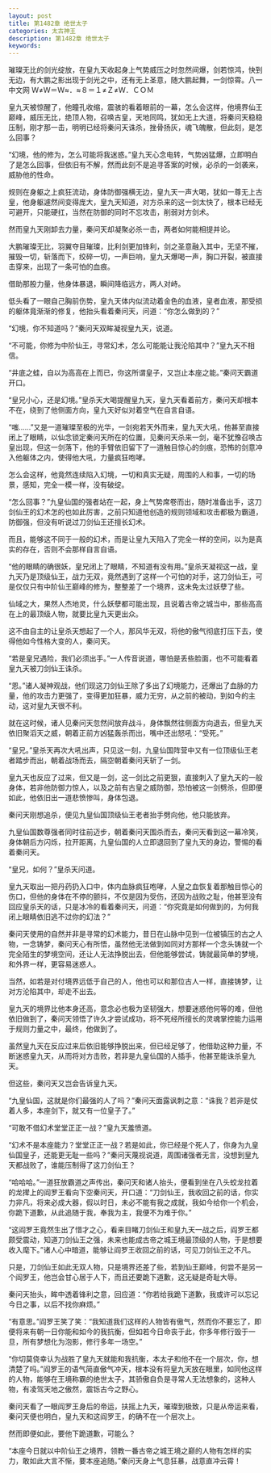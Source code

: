 ```yaml
---
layout: post
title: 第1482章 绝世太子
categories: 太古神王
description: 第1482章 绝世太子
keywords:
---
```


璀璨无比的剑光绽放，在皇九天收起身上气势威压之时忽然间爆，剑若惊鸿，快到无边，有大鹏之影出现于剑光之中，还有无上圣意，随大鹏起舞，一剑惊霄。八一中文网  Ｗ≠Ｗ＝Ｗ≈．≈８＝１≠Ｚ≠Ｗ．ＣＯＭ

皇九天被惊醒了，他瞳孔收缩，震骇的看着眼前的一幕，怎么会这样，他境界仙王巅峰，威压无比，绝顶人物，召唤古皇，天地同鸣，犹如无上大道，将秦问天稳稳压制，刚才那一击，明明已经将秦问天诛杀，挫骨扬灰，魂飞魄散，但此刻，是怎么回事？

“幻境，他的修为，怎么可能将我迷惑。”皇九天心念电转，气势凶猛爆，立即明白了是怎么回事，但依旧有不解，然而此刻不是追寻答案的时候，必杀的一剑袭来，威胁他的性命。

规则在身躯之上疯狂流动，身体防御强横无边，皇九天一声大喝，犹如一尊无上古皇，他身躯遽然间变得庞大，皇九天知道，对方杀来的这一剑太快了，根本已经无可避开，只能硬扛，当然在防御的同时不忘攻击，削弱对方剑术。

然而皇九天刚卸去力量，秦问天却凝聚必杀一击，两者如何能相提并论。

大鹏璀璨无比，羽翼夺目璀璨，比利剑更加锋利，剑之圣意融入其中，无坚不摧，摧毁一切，斩落而下，绞碎一切，一声巨响，皇九天爆喝一声，胸口开裂，被直接击穿来，出现了一条可怕的血痕。

借助那股力量，他身体暴退，瞬间降临远方，两人对峙。

低头看了一眼自己胸前伤势，皇九天体内似流动着金色的血液，皇者血液，那受损的躯体竟渐渐的修复，他抬头看着秦问天，问道：“你怎么做到的？”

“幻境，你不知道吗？”秦问天双眸凝视皇九天，说道。

“不可能，你修为中阶仙王，寻常幻术，怎么可能能让我沦陷其中？”皇九天不相信。

“井底之蛙，自以为高高在上而已，你这所谓皇子，又岂止本座之能。”秦问天霸道开口。

“皇兄小心，还是幻境。”皇杀天大喝提醒皇九天，皇九天看着前方，秦问天却根本不在，绕到了他侧面方向，皇九天好似对着空气在自言自语。

“嗤……”又是一道璀璨至极的光华，一剑宛若天外而来，皇九天大吼，他甚至直接闭上了眼睛，以仙念锁定秦问天所在的位置，见秦问天杀来一剑，毫不犹豫召唤古皇出现，但这一剑落下，他的手臂依旧留下了一道触目惊心的剑痕，恐怖的剑意冲入他躯体之内，使得他大吼，力量疯狂咆哮。

怎么会这样，他竟然连续陷入幻境，一切和真实无疑，周围的人和事，一切的场景，感知，完全一模一样，没有破绽。

“怎么回事？”九皇仙国的强者站在一起，身上气势席卷而出，随时准备出手，这刀剑仙王的幻术怎的也如此厉害，之前只知道他创造的规则领域和攻击都极为霸道，防御强，但没有听说过刀剑仙王还擅长幻术。

而且，能够这不同于一般的幻术，而是让皇九天陷入了完全一样的空间，以为是真实的存在，否则不会那样自言自语。

“他的眼睛的确很妖，皇兄闭上了眼睛，不知道有没有用。”皇杀天凝视这一战，皇九天乃是顶级仙王，战力无双，竟然遇到了这样一个可怕的对手，这刀剑仙王，可是仅仅只有中阶仙王巅峰的修为，整整差了一个境界，这未免太过妖孽了些。

仙域之大，果然人杰地灵，什么妖孽都可能出现，且说着古帝之城当中，那些高高在上的最顶级人物，就要比皇九天更出众。

这不由自主的让皇杀天想起了一个人，那风华无双，将他的傲气彻底打压下去，使得他如今性格大变的人，秦问天。

“若是皇兄遇险，我们必须出手。”一人传音说道，哪怕是丢些脸面，也不可能看着皇九天被刀剑仙王诛杀。

“恩。”诸人凝神观战，他们现这刀剑仙王除了多出了幻境能力，还爆出了血脉的力量，他的攻击力更强了，变得更加狂暴，威力无穷，从之前的被动，到如今的主动，这对皇九天很不利。

就在这时候，诸人见秦问天忽然间放弃战斗，身体飘然往侧面方向退去，但皇九天依旧聚滔天之威，朝着正前方凶猛轰杀而出，嘴中还出怒吼：“受死。”

“皇兄。”皇杀天再次大吼出声，只见这一刻，九皇仙国阵营中又有一位顶级仙王老者踏步而出，朝着战场而去，隔空朝着秦问天斩了一剑。

皇九天也反应了过来，但又是一剑，这一剑比之前更狠，直接刺入了皇九天的一般身体，若非他防御力惊人，以及之前有古皇之威防御，恐怕被这一剑劈杀，但即便如此，他依旧出一道悲愤惨叫，身体包退。

秦问天刚想追杀，便见九皇仙国顶级仙王老者抬手劈向他，他只能放弃。

九皇仙国数尊强者同时往前迈步，朝着秦问天围杀而去，秦问天看到这一幕冷笑，身体朝后方闪烁，拉开距离，九皇仙国的人立即退回到了皇九天的身边，警惕的看着秦问天。

“皇兄，如何？”皇杀天问道。

皇九天取出一把丹药扔入口中，体内血脉疯狂咆哮，人皇之血恢复着那触目惊心的伤口，但他的身体在不停的颤抖，不仅是因为受伤，还因为战败之耻，他甚至没有回应皇杀天的话，只是冰冷的看着秦问天，问道：“你究竟是如何做到的，为何我闭上眼睛依旧逃不过你的幻法？”

秦问天使用的自然并非是寻常的幻术能力，昔日在山脉中见到一位被镇压的古之人物，一念铸梦，秦问天心有所悟，虽然他无法做到如同对方那样一个念头铸就一个完全陌生的梦境空间，还让人无法挣脱出去，但他能够尝试，铸就最简单的梦境，和外界一样，更容易迷惑人。

当然，如若是对付境界远低于自己的人，他也可以和那位古人一样，直接铸梦，让对方沦陷其中，却走不出去。

皇九天的境界比他本身还高，意念必也极为坚韧强大，想要迷惑他何等的难，但他依旧做到了，秦问天领悟了许久才尝试成功，将不死经所擅长的灵魂掌控能力运用于规则力量之中，最终，他做到了。

虽然皇九天在反应过来后依旧能够挣脱出来，但已经足够了，他借助这种力量，不断迷惑皇九天，从而将对方击败，若非是九皇仙国的人插手，他甚至能诛杀皇九天。

但这些，秦问天又岂会告诉皇九天。

“九皇仙国，这就是你们最强的人了吗？”秦问天面露讽刺之意：“诛我？若非是仗着人多，本座剑下，就又有一位皇子了。”

“可敢不借幻术堂堂正正一战？”皇九天羞愤道。

“幻术不是本座能力？堂堂正正一战？若是如此，你已经是个死人了，你身为九皇仙国皇子，还能更无耻一些吗？”秦问天蔑视说道，周围诸强者无言，没想到皇九天都战败了，谁能压制得了这刀剑仙王？

“哈哈哈。”一道狂放霸道之声传出，秦问天和诸人抬头，便看到坐在八头蛟龙拉着的龙撵上的阎罗王看向下空秦问天，开口道：“刀剑仙王，我收回之前的话，你实力非凡，将来必成大器，假以时日，未必不能有我之成就，我如今给你一个机会，你跪下道歉，从此追随于我，奉我为主，我便不为难于你。”

“这阎罗王竟然生出了惜才之心，看来目睹刀剑仙王和皇九天一战之后，阎罗王都颇受震动，知道刀剑仙王之强，未来也能成古帝之城王境最顶级的人物，于是想要收入麾下。”诸人心中暗道，能够让阎罗王收回之前的话，可见刀剑仙王之不凡。

只是，刀剑仙王如此无双人物，只是境界还差了些，若到仙王巅峰，何尝不是另一个阎罗王，他岂会甘心居于人下，而且还要跪下道歉，这无疑是奇耻大辱。

秦问天抬头，眸中透着锋利之意，回应道：“你若给我跪下道歉，我或许可以忘记今日之事，以后不找你麻烦。”

“有意思。”阎罗王笑了笑：“我知道我们这样的人物皆有傲气，然而你不要忘了，即便将来有朝一日你能和如今的我抗衡，但如若今日命丧于此，你多年修行毁于一旦，所有梦想化为泡影，修行多年一场空。”

“你切莫侥幸认为战胜了皇九天就能和我抗衡，本太子和他不在一个层次，你，想清楚了吗。”阎罗王的语气简直傲气冲天，根本没有将皇九天放在眼里，如同他这样的人物，能够在王境称霸的绝世太子，其骄傲自负是寻常人无法想象的，这种人物，有凌驾天地之傲然，震铄古今之野心。

秦问天看了一眼阎罗王身后的帝运，扶摇上九天，璀璨到极致，只是从帝运来看，秦问天便也明白，皇九天和这阎罗王，的确不在一个层次上。

然而即便如此，要他下跪道歉，可能么？

“本座今日就以中阶仙王之境界，领教一番古帝之城王境之巅的人物有怎样的实力，敢如此大言不惭，要本座追随。”秦问天身上气息狂暴，战意直冲云霄！
